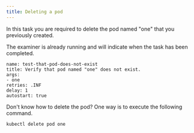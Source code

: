 ```yaml
---
title: Deleting a pod
---
```


In this task you are required to delete the pod named "one" that you previously created.

The examiner is already running and will indicate when the task has been completed.

```examiner:execute-test
name: test-that-pod-does-not-exist
title: Verify that pod named "one" does not exist.
args:
- one
retries: .INF
delay: 1
autostart: true
```

Don't know how to delete the pod? One way is to execute the following command.

```bash
kubectl delete pod one
```
